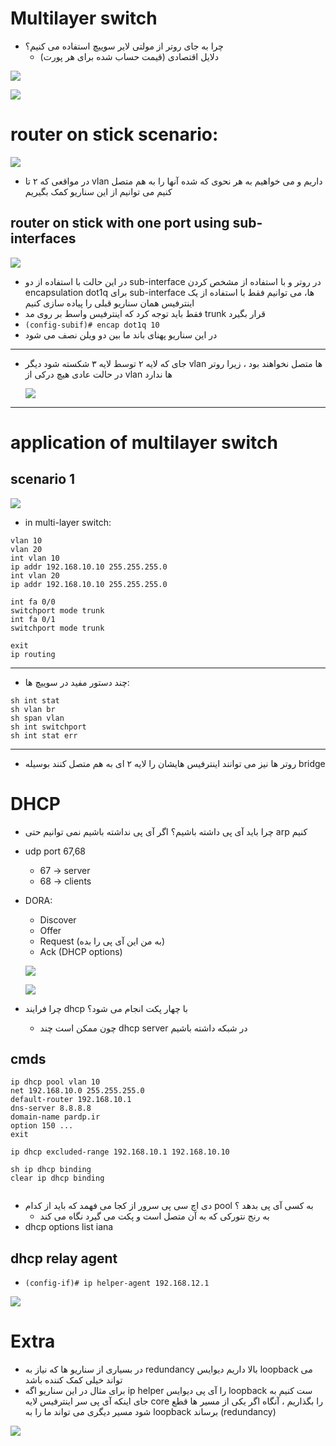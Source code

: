 # Multilayer switch

- چرا به جای روتر از مولتی لایر سوییچ استفاده می کنیم؟
	+ دلایل اقتصادی (قیمت حساب شده برای هر پورت)

![](../_resources/swappy-20220715-093803.png)

![](../_resources/inter-vlan-routing-example-1-89937701.png)


# router on stick scenario:

![](../_resources/swappy-20220715-100808.png)

- در مواقعی که ۲ تا vlan داریم و می خواهیم به هر نحوی که شده آنها را به هم متصل کنیم می توانیم از این سناریو کمک بگیریم
	
## router on stick with one port using sub-interfaces

![](../_resources/swappy-20220715-102055.png)
	
- در این حالت با استفاده از دو sub-interface در روتر و با استفاده از مشخص کردن encapsulation dot1q برای sub-interface ها، می توانیم فقط با استفاده از یک اینترفیس همان سناریو قبلی را پیاده سازی کنیم
- فقط باید توجه کرد که اینترفیس واسط بر روی مد trunk قرار بگیرد
- `(config-subif)# encap dot1q 10`
- در این سناریو پهنای باند ما بین دو ویلن نصف می شود



---
- جای که لایه ۲ توسط  لایه ۳ شکسته شود دیگر vlan ها متصل نخواهند بود ، زیرا روتر در حالت عادی هیچ درکی از vlan ها ندارد

	![](../_resources/swappy-20220715-102917.png)
---


# application of multilayer switch
## scenario 1

![](../_resources/swappy-20220715-141811.png)

- in multi-layer switch:
```
vlan 10
vlan 20
int vlan 10
ip addr 192.168.10.10 255.255.255.0
int vlan 20
ip addr 192.168.10.10 255.255.255.0

int fa 0/0
switchport mode trunk
int fa 0/1
switchport mode trunk

exit
ip routing
```

---
- چند دستور مفید در سوییچ ها:
```
sh int stat
sh vlan br
sh span vlan
sh int switchport
sh int stat err
```
---

- روتر ها نیز می توانند اینترفیس هایشان را لایه ۲ ای به هم متصل کنند بوسیله bridge


# DHCP
- چرا باید آی پی داشته باشیم؟ اگر آی پی نداشته باشیم نمی توانیم حتی arp کنیم

- udp port 67,68
	+ 67 -> server
	+ 68 -> clients
	
- DORA:
	+ Discover
	+ Offer
	+ Request (به من این آی پی را بده)
	+ Ack (DHCP options)

	![](../_resources/10674iE1E5DE27B1F07D63-3244093833.jpg)

	![](../_resources/maxresdefault-380756527.jpg)
	
	
- چرا فرایند dhcp با چهار پکت انجام می شود؟
	+ چون ممکن است چند dhcp server در شبکه داشته باشیم
	
	
## cmds
```
ip dhcp pool vlan 10
net 192.168.10.0 255.255.255.0
default-router 192.168.10.1
dns-server 8.8.8.8
domain-name pardp.ir
option 150 ...
exit

ip dhcp excluded-range 192.168.10.1 192.168.10.10

sh ip dhcp binding
clear ip dhcp binding


```
- دی اچ سی پی سرور از کجا می فهمد که باید از کدام pool به کسی آی پی بدهد ؟
	+ به رنج نتورکی که به آن متصل است و پکت می گیرد نگاه می کند
- dhcp options list iana


## dhcp relay agent
- `(config-if)# ip helper-agent 192.168.12.1`

![](../_resources/127133.png)


# Extra
- در بسیاری از سناریو ها که نیاز به redundancy بالا داریم دیوایس loopback می تواند خیلی کمک کننده باشد
- برای مثال در این سناریو اگه ip helper را آی پی دیوایس loopback ست کنیم به جای اینکه آی پی سر اینترفیس لایه core را بگذاریم ، آنگاه اگر یکی از مسیر ها قطع شود مسیر دیگری می تواند ما را به loopback برساند (redundancy)

![](../_resources/swappy-20220716-001534.png)
